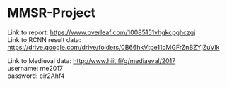 # MMSR-Project

Link to report: https://www.overleaf.com/10085151vhgkcpghczgj <br />
Link to RCNN result data: https://drive.google.com/drive/folders/0B66hkVtpe11cMGFrZnBZYjZuVlk  <br />

Link to Medieval data: http://www.hiit.fi/g/mediaeval/2017  <br />
username: me2017  <br />
password: eir2Ahf4
